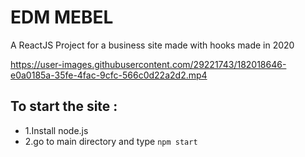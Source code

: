 # EDM MEBEL

A ReactJS Project for a business site made with hooks 
made in 2020


https://user-images.githubusercontent.com/29221743/182018646-e0a0185a-35fe-4fac-9cfc-566c0d22a2d2.mp4



## To start the site :
 - 1.Install node.js
 - 2.go to main directory and type `npm start`
